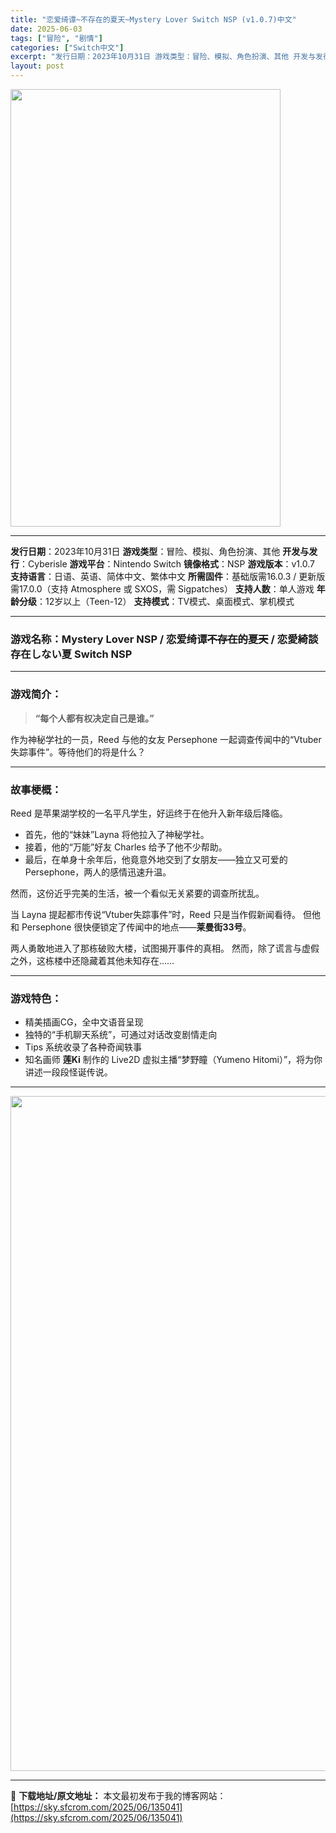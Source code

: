 ```yaml
---
title: "恋爱绮谭~不存在的夏天~Mystery Lover Switch NSP (v1.0.7)中文"
date: 2025-06-03
tags: ["冒险", "剧情"]
categories: ["Switch中文"]
excerpt: "发行日期：2023年10月31日 游戏类型：冒险、模拟、角色扮演、其他 开发与发行：Cyberisle 游戏平台：Nintendo Switch 镜像格式：NSP 游戏版本：v1.0.7 支持语言：日语、英语、简体中文、繁体中文 所需固件：基础版需16.0.3 / 更新版需17.0.0（支持 Atm&hellip;"
layout: post
---
```


<img class="aligncenter size-full wp-image-135033" src="https://sky.sfcrom.com/wp-content/uploads/2025/06/2025060303352644.webp" alt="" width="432" height="700" />

<hr />

<strong>发行日期</strong>：2023年10月31日
<strong>游戏类型</strong>：冒险、模拟、角色扮演、其他
<strong>开发与发行</strong>：Cyberisle
<strong>游戏平台</strong>：Nintendo Switch
<strong>镜像格式</strong>：NSP
<strong>游戏版本</strong>：v1.0.7
<strong>支持语言</strong>：日语、英语、简体中文、繁体中文
<strong>所需固件</strong>：基础版需16.0.3 / 更新版需17.0.0（支持 Atmosphere 或 SXOS，需 Sigpatches）
<strong>支持人数</strong>：单人游戏
<strong>年龄分级</strong>：12岁以上（Teen-12）
<strong>支持模式</strong>：TV模式、桌面模式、掌机模式

<hr />

<h3>游戏名称：Mystery Lover NSP / <strong>恋爱绮谭<del>不存在的夏天</del></strong> / <strong>恋愛綺談　存在しない夏</strong> Switch NSP</h3>

<hr />

<h3>游戏简介：</h3>
<blockquote><strong>“每个人都有权决定自己是谁。”</strong></blockquote>
作为神秘学社的一员，Reed 与他的女友 Persephone 一起调查传闻中的“Vtuber失踪事件”。等待他们的将是什么？

<hr />

<h3>故事梗概：</h3>
Reed 是苹果湖学校的一名平凡学生，好运终于在他升入新年级后降临。
<ul>
 	<li>首先，他的“妹妹”Layna 将他拉入了神秘学社。</li>
 	<li>接着，他的“万能”好友 Charles 给予了他不少帮助。</li>
 	<li>最后，在单身十余年后，他竟意外地交到了女朋友——独立又可爱的 Persephone，两人的感情迅速升温。</li>
</ul>
然而，这份近乎完美的生活，被一个看似无关紧要的调查所扰乱。

当 Layna 提起都市传说“Vtuber失踪事件”时，Reed 只是当作假新闻看待。
但他和 Persephone 很快便锁定了传闻中的地点——<strong>莱曼街33号</strong>。

两人勇敢地进入了那栋破败大楼，试图揭开事件的真相。
然而，除了谎言与虚假之外，这栋楼中还隐藏着其他未知存在……

<hr />

<h3>游戏特色：</h3>
<ul>
 	<li>精美插画CG，全中文语音呈现</li>
 	<li>独特的“手机聊天系统”，可通过对话改变剧情走向</li>
 	<li>Tips 系统收录了各种奇闻轶事</li>
 	<li>知名画师 <strong>莲Ki</strong> 制作的 Live2D 虚拟主播“梦野瞳（Yumeno Hitomi）”，将为你讲述一段段怪诞传说。</li>
</ul>

<hr />

<img class="aligncenter size-full wp-image-135032" src="https://sky.sfcrom.com/wp-content/uploads/2025/06/2025060303352635.webp" alt="" width="1920" height="1080" />

---
📖 **下载地址/原文地址：** 本文最初发布于我的博客网站：[https://sky.sfcrom.com/2025/06/135041](https://sky.sfcrom.com/2025/06/135041)
